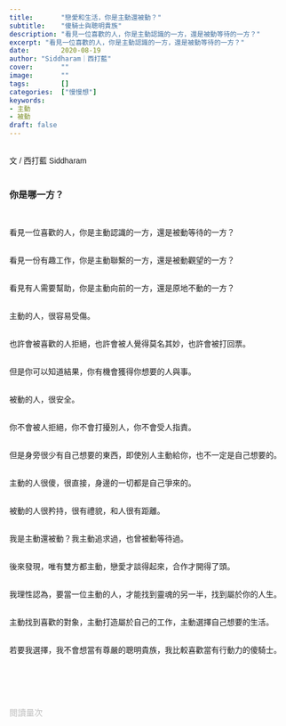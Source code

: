 ```yaml
---
title:       "戀愛和生活，你是主動還被動？"
subtitle:    "傻騎士與聰明貴族"
description: "看見一位喜歡的人，你是主動認識的一方，還是被動等待的一方？"
excerpt: "看見一位喜歡的人，你是主動認識的一方，還是被動等待的一方？"
date:        2020-08-19
author: "Siddharam｜西打藍"
cover:       ""
image:       ""
tags:        []
categories:  ["慢慢想"]
keywords:
- 主動
- 被動
draft: false
---
```


<article style="font-family: 'Noto Sans TC', '微軟正黑體', sans-serif; font-weight: 300;">

<br>文 / 西打藍 Siddharam<br><br>

<h3 class="article-h1-color">你是哪一方？</h3><br>

看見一位喜歡的人，你是主動認識的一方，還是被動等待的一方？<br><br>

看見一份有趣工作，你是主動聯繫的一方，還是被動觀望的一方？<br><br>

看見有人需要幫助，你是主動向前的一方，還是原地不動的一方？<br><br>

主動的人，很容易受傷。<br><br>

也許會被喜歡的人拒絕，也許會被人覺得莫名其妙，也許會被打回票。<br><br>

但是你可以知道結果，你有機會獲得你想要的人與事。<br><br>

被動的人，很安全。<br><br>

你不會被人拒絕，你不會打擾別人，你不會受人指責。<br><br>

但是身旁很少有自己想要的東西，即使別人主動給你，也不一定是自己想要的。<br><br>

主動的人很傻，很直接，身邊的一切都是自己爭來的。<br><br>

被動的人很矜持，很有禮貌，和人很有距離。<br><br>

我是主動還被動？我主動追求過，也曾被動等待過。<br><br>

後來發現，唯有雙方都主動，戀愛才談得起來，合作才開得了頭。<br><br>

我理性認為，要當一位主動的人，才能找到靈魂的另一半，找到屬於你的人生。<br><br>

主動找到喜歡的對象，主動打造屬於自己的工作，主動選擇自己想要的生活。<br><br>

若要我選擇，我不會想當有尊嚴的聰明貴族，我比較喜歡當有行動力的傻騎士。<br><br>



<br><br><br>

</article>

<div style="color: #bfbfbf; font-size: 15px;" id="busuanzi_container_page_pv">
  閱讀量<span id="busuanzi_value_page_pv"></span>次
</div>

<script src="../../js/post.js"></script>





